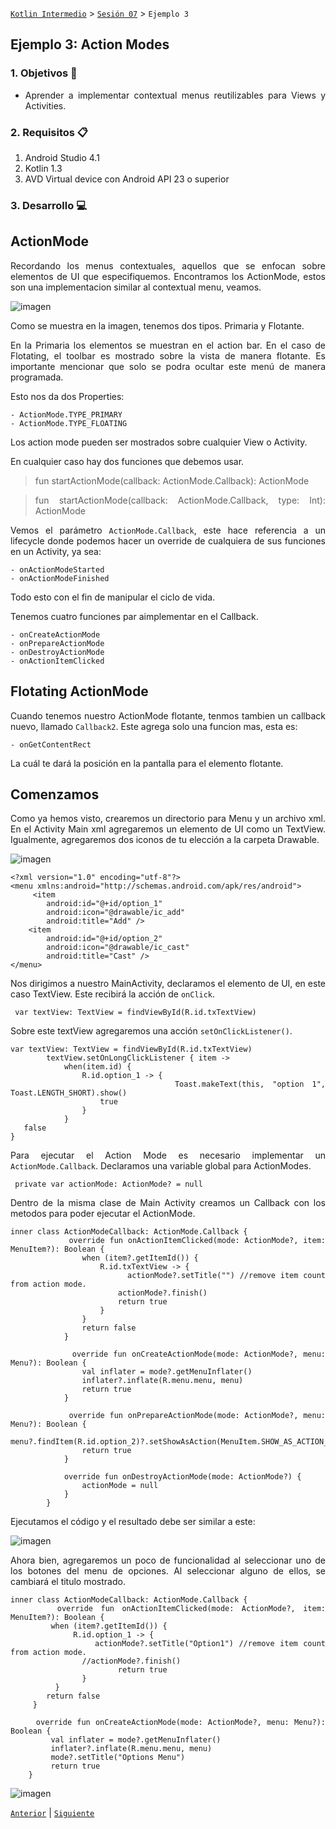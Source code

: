 [`Kotlin Intermedio`](../../Readme.md) > [`Sesión 07`](../Readme.md) > `Ejemplo 3`


## Ejemplo 3: Action Modes

<div style="text-align: justify;">

### 1. Objetivos :dart:

- Aprender a implementar contextual menus reutilizables para Views y Activities.

### 2. Requisitos :clipboard:

1. Android Studio 4.1
2. Kotlin 1.3
3. AVD Virtual device con Android API 23 o superior

### 3. Desarrollo :computer:

## ActionMode

Recordando los menus contextuales, aquellos que se enfocan sobre elementos de UI que especifiquemos. Encontramos los ActionMode, estos son una implementacion similar al contextual menu, veamos.

![imagen](images/1.png)

Como se muestra en la imagen, tenemos dos tipos.
Primaria y Flotante.

En la Primaria los elementos se muestran en el action bar. En el caso de Flotating, el toolbar es mostrado sobre la vista de manera flotante. Es importante mencionar que solo se podra ocultar este menú de manera programada.

Esto nos da dos Properties:

	- ActionMode.TYPE_PRIMARY
	- ActionMode.TYPE_FLOATING

Los action mode pueden ser mostrados sobre cualquier View o Activity.

En cualquier caso hay dos funciones que debemos usar.

> fun startActionMode(callback: ActionMode.Callback): ActionMode
 
> fun startActionMode(callback: ActionMode.Callback, type: Int): ActionMode

Vemos el parámetro `ActionMode.Callback`, este hace referencia a un lifecycle donde podemos hacer un override de cualquiera de sus funciones en un Activity, ya sea:

	- onActionModeStarted
	- onActionModeFinished

Todo esto con el fin de manipular el ciclo de vida.

Tenemos cuatro funciones par aimplementar en el Callback.

	- onCreateActionMode
	- onPrepareActionMode
	- onDestroyActionMode
	- onActionItemClicked



## Flotating ActionMode 

Cuando tenemos nuestro ActionMode flotante, tenmos tambien un callback nuevo, llamado `Callback2`. Este agrega solo una funcion mas, esta es:

	- onGetContentRect

La cuál te dará la posición en la pantalla para el elemento flotante.



## Comenzamos


Como ya hemos visto, crearemos un directorio para Menu y un archivo xml.
En el Activity Main xml agregaremos un elemento de UI como un TextView.
Igualmente, agregaremos dos iconos de tu elección a la carpeta Drawable.

![imagen](images/2.png)


```
<?xml version="1.0" encoding="utf-8"?>
<menu xmlns:android="http://schemas.android.com/apk/res/android">
     <item
        android:id="@+id/option_1"
        android:icon="@drawable/ic_add"
        android:title="Add" />
    <item
        android:id="@+id/option_2"
        android:icon="@drawable/ic_cast"
        android:title="Cast" />
</menu>
```

Nos dirigimos a nuestro MainActivity, declaramos el elemento de UI, en este caso TextView. Este recibirá la acción de `onClick`.

```
 var textView: TextView = findViewById(R.id.txTextView)
```

Sobre este textView agregaremos una acción `setOnClickListener()`.

```
var textView: TextView = findViewById(R.id.txTextView)
        textView.setOnLongClickListener { item ->
            when(item.id) {
                R.id.option_1 -> {
                    Toast.makeText(this, "option 1", Toast.LENGTH_SHORT).show()
                    true
                }
            }
   false
}
```

Para ejecutar el Action Mode es necesario implementar un `ActionMode.Callback`.
Declaramos una variable global para ActionModes.

```
 private var actionMode: ActionMode? = null
```

Dentro de la misma clase de Main Activity creamos un Callback con los metodos para poder ejecutar el ActionMode.

```
inner class ActionModeCallback: ActionMode.Callback {
            override fun onActionItemClicked(mode: ActionMode?, item: MenuItem?): Boolean {
                when (item?.getItemId()) {
                    R.id.txTextView -> {
                        actionMode?.setTitle("") //remove item count from action mode.
                        actionMode?.finish()
                        return true
                    }
                }
                return false
            }

            override fun onCreateActionMode(mode: ActionMode?, menu: Menu?): Boolean {
                val inflater = mode?.getMenuInflater()
                inflater?.inflate(R.menu.menu, menu)
                return true
            }

            override fun onPrepareActionMode(mode: ActionMode?, menu: Menu?): Boolean {
                menu?.findItem(R.id.option_2)?.setShowAsAction(MenuItem.SHOW_AS_ACTION_ALWAYS)
                return true
            }

            override fun onDestroyActionMode(mode: ActionMode?) {
                actionMode = null
            }
        }
```

Ejecutamos el código y el resultado debe ser similar a este:

![imagen](images/3.gif)


Ahora bien, agregaremos un poco de funcionalidad al seleccionar uno de los botones del menu de opciones. Al seleccionar alguno de ellos, se cambiará el titulo mostrado.

```
inner class ActionModeCallback: ActionMode.Callback {
      override fun onActionItemClicked(mode: ActionMode?, item: MenuItem?): Boolean {
         when (item?.getItemId()) {
              R.id.option_1 -> {
                actionMode?.setTitle("Option1") //remove item count from action mode.
                //actionMode?.finish()
                        return true
                }
          }
        return false
     }

     override fun onCreateActionMode(mode: ActionMode?, menu: Menu?): Boolean {
         val inflater = mode?.getMenuInflater()
         inflater?.inflate(R.menu.menu, menu)
         mode?.setTitle("Options Menu")
         return true
    }
```

![imagen](images/4.gif)


[`Anterior`](../Reto-02/Readme.md) | [`Siguiente`](../Reto-03/Readme.md)




</div>
